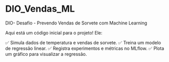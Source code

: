 # DIO_Vendas_ML
DIO- Desafio - Prevendo Vendas de Sorvete com Machine Learning 

Aqui está um código inicial para o projeto! Ele:

✅ Simula dados de temperatura e vendas de sorvete.
✅ Treina um modelo de regressão linear.
✅ Registra experimentos e métricas no MLflow.
✅ Plota um gráfico para visualizar a regressão.
